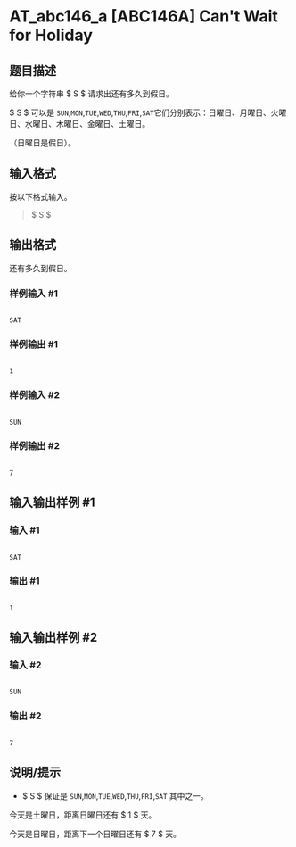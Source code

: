 # AT_abc146_a [ABC146A] Can&#39;t Wait for Holiday

## 题目描述

给你一个字符串 $ S $ 请求出还有多久到假日。

$ S $ 可以是 `SUN`,`MON`,`TUE`,`WED`,`THU`,`FRI`,`SAT`它们分别表示：日曜日、月曜日、火曜日、水曜日、木曜日、金曜日、土曜日。

（日曜日是假日）。

## 输入格式

按以下格式输入。

> $ S $

## 输出格式

还有多久到假日。

### 样例输入 #1

```
SAT
```

### 样例输出 #1

```
1
```

### 样例输入 #2

```
SUN
```

### 样例输出 #2

```
7
```

## 输入输出样例 #1

### 输入 #1

```
SAT
```

### 输出 #1

```
1
```

## 输入输出样例 #2

### 输入 #2

```
SUN
```

### 输出 #2

```
7
```

## 说明/提示

- $ S $ 保证是 `SUN`,`MON`,`TUE`,`WED`,`THU`,`FRI`,`SAT` 其中之一。


今天是土曜日，距离日曜日还有 $ 1 $ 天。


今天是日曜日，距离下一个日曜日还有 $ 7 $ 天。
